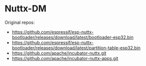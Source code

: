 # Nuttx-DM


Original repos:
- https://github.com/espressif/esp-nuttx-bootloader/releases/download/latest/bootloader-esp32.bin
- https://github.com/espressif/esp-nuttx-bootloader/releases/download/latest/partition-table-esp32.bin
- https://github.com/apache/incubator-nuttx.git
- https://github.com/apache/incubator-nuttx-apps.git
